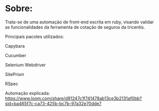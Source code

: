 # Sobre:

Trata-se de uma automação de front-end escrita em ruby, visando validar as funcionalidades da ferramenta de cotação de seguros da tricentis.

Principais pacotes utilizados:

Capybara

Cucumber

Selenium Webdriver

SitePrism

RSpec

Automação explicada: https://www.loom.com/share/d81247c1f741478ab13ce3b2131af0bb?sid=ba465f7c-ca73-425b-bc7b-97a32e70dde7
